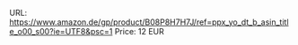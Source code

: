 URL: https://www.amazon.de/gp/product/B08P8H7H7J/ref=ppx_yo_dt_b_asin_title_o00_s00?ie=UTF8&psc=1
Price: 12 EUR